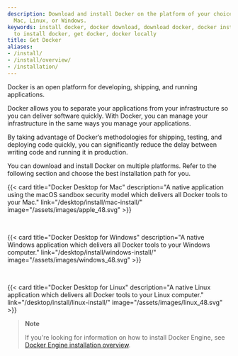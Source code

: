 ```yaml
---
description: Download and install Docker on the platform of your choice, including
  Mac, Linux, or Windows.
keywords: install docker, docker download, download docker, docker installation, how
  to install docker, get docker, docker locally
title: Get Docker
aliases:
- /install/
- /install/overview/
- /installation/
---
```


Docker is an open platform for developing, shipping, and running applications.

Docker allows you to separate your applications from your infrastructure so you
can deliver software quickly. With Docker, you can manage your infrastructure in
the same ways you manage your applications. 

By taking advantage of Docker’s
methodologies for shipping, testing, and deploying code quickly, you can
significantly reduce the delay between writing code and running it in production.

You can download and install Docker on multiple platforms. Refer to the following
section and choose the best installation path for you.

{{< card
  title="Docker Desktop for Mac"
  description="A native application using the macOS sandbox security model which delivers all Docker tools to your Mac."
  link="/desktop/install/mac-install/"
  image="/assets/images/apple_48.svg" >}}

<br>

{{< card
  title="Docker Desktop for Windows"
  description="A native Windows application which delivers all Docker tools to your Windows computer."
  link="/desktop/install/windows-install/"
  image="/assets/images/windows_48.svg" >}}

<br>

{{< card
  title="Docker Desktop for Linux"
  description="A native Linux application which delivers all Docker tools to your Linux computer."
  link="/desktop/install/linux-install/"
  image="/assets/images/linux_48.svg" >}}

> **Note**
>
> If you're looking for information on how to install Docker Engine, see [Docker Engine installation overview](/engine/install/index.md).